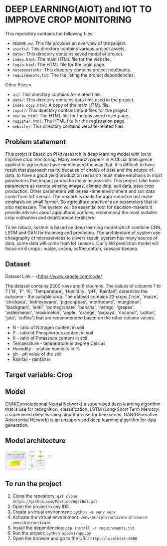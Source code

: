 # DEEP LEARNING(AIOT) and IOT TO IMPROVE CROP MONITORING

This repository contains the following files:

- `README.md`: This file provides an overview of the project.
- `assets/`: This directory contains various project assets.
- `data/`: This directory contains saved model of project.
- `index.html`: The main HTML file for the website.
- `login.html`: The HTML file for the login page.
- `noteboostatk/`: This directory contains project notebooks.
- `requirements.txt`: The file listing the project dependencies.

Other Files:>

- `ai/`: This directory contains AI-related files.
- `data/`: This directory contains data files used in the project.
- `index copy.html`: A copy of the main HTML file.
- `input/`: This directory contains input files for the project.
- `new-pw.html`: The HTML file for the password reset page.
- `register.html`: The HTML file for the registration page.
- `website/`: This directory contains website-related files.


## Problem statement

This projct is Based on PHd research in deep learning model with Iot to improve crop monitoring. Many research papers in Artificial Intelligence applied to agriculture have mentionned the way that, it is difficult to have result that approach reality because of choice of data and the source of data. to have a good yield production research must make emphasis in most parameters that impact productin many as possible. This project take basic parameters as remote sensing images, climate data, soil data, pass crop production. Other parameters will be real-time environment and soil data come from IoT sensor. The researh is made for agro-industrie but make emphasis on small farmer. So agriculture practice is on parameters that is also necessary.
The system will be essential toot for decision-makers.It provide advices about agricultural pratices, recommend the most suitable crop cultivation and details about fertilizers. 

To be robust, system is based on deep learning model which combine CNN, LSTM and GAN for trainning and prediction. The architecture of system use choegraphy of microservices to dlivers result. system has many source of data, some data will come from Iot sensors.
Our yield prediction model will focus on 6 crops : maize, cocoa, coffee,cotton, cassava banana.

## Dataset

Dataset Link - <https://www.kaggle.com/code/

The dataset contains 2200 rows and 8 cloumns. The values of columns 1 to 7 ['N', 'P', 'K',  'Temperature', 'Humidity', 'pH', 'Rainfall'] determine the outcome - the suitable crop. The dataset contains 22 crops ['rice', 'maize', 'chickpea', 'kidneybeans', 'pigeonpeas', 'mothbeans', 'mungbean', 'blackgram', 'lentil', 'pomegranate', 'banana', 'mango', 'grapes', 'watermelon', 'muskmelon', 'apple', 'orange', 'papaya', 'coconut', 'cotton', 'jute', 'coffee'] that are recommended based on the other column values.

- N - ratio of Nitrogen content in soil
- P - ratio of Phosphorous content in soil
- K - ratio of Potassium content in soil
- Temperature - temperature in degree Celsius
- Humidity - relative humidity in %
- ph - ph value of the soil
- Rainfall - rainfall in 

## Target variable: Crop

## Model

CNN(Convolutionnal Neural Network) a supervised deep learning algorithm that is  use for recognition, classification. LSTM (Long-Short Term Memory) a supervised deep learning algorithm use for time series. GAN(Generative Adverserial Network) is an unsupervised deep learning algorithm for data generation.

##  Model architecture

<img src="assets/modelDL.png" width="150" higth="150">

## To run the project

1. Clone the repository: `git clone https://github.com/Pavtino/AgriBot.git`
2. Open the project in any IDE
3. Create a virtual environment: `python -m venv venv`
4. Activate the virtual environment: `venv\Scripts\activate` or `source venv/bin/activate`
5. Install the dependencies: `pip install -r requirements.txt`
6. Run the project: `python app/v1/app.py`
7. Open the browser and go to the URL: `http://localhost:5000`
